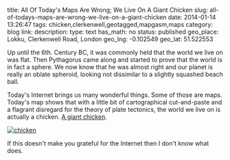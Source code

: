 title: All Of Today's Maps Are Wrong; We Live On A Giant Chicken
slug: all-of-todays-maps-are-wrong-we-live-on-a-giant-chicken
date: 2014-01-14 13:26:47
tags: chicken,clerkenwell,geotagged,mapgasm,maps
category: blog
link: 
description: 
type: text
has_math: no
status: published
geo_place: Lokku, Clerkenwell Road, London
geo_lng: -0.102549
geo_lat: 51.522553

Up until the 6th. Century BC, it was commonly held that the world we live on was flat. Then Pythagorus came along and started to prove that the world is in fact a sphere. We now know that he was almost right and our planet is really an oblate spheroid, looking not dissimilar to a slightly squashed beach ball.

Today's Internet brings us many wonderful things. Some of those are maps. Today's map shows that with a little bit of cartographical cut-and-paste and a flagrant disregard for the theory of plate tectonics, the world we live on is actually a chicken. [A giant chicken](https://sofapizza.me/post/1630460171/the-worlds-countries-can-be-arranged-to-form-a "https://sofapizza.me/post/1630460171/the-worlds-countries-can-be-arranged-to-form-a").

<!-- TEASER_END -->

[![chicken](/wp-content/uploads/2014/01/chicken.jpg)](https://sofapizza.me/post/1630460171/the-worlds-countries-can-be-arranged-to-form-a "https://sofapizza.me/post/1630460171/the-worlds-countries-can-be-arranged-to-form-a")

If this doesn't make you grateful for the Internet then I don't know what does.





